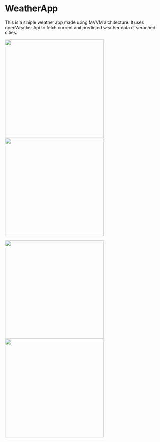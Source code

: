 # WeatherApp
This is a smiple weather app made using MVVM architecture. It uses openWeather Api to fetch current and predicted weather data of serached cities.
 

<img src="https://user-images.githubusercontent.com/39986507/77046128-6d948300-69e8-11ea-84b5-3774790f935b.png" width="320">  <img src="https://user-images.githubusercontent.com/39986507/78451875-a6e61780-76a5-11ea-9b24-79be1ed38b37.png" width="320">  



<img src="https://user-images.githubusercontent.com/39986507/83872725-2ba9ec00-a750-11ea-8a47-5a32f56eedec.png" width="320">   <img src="https://user-images.githubusercontent.com/39986507/83606871-e5119180-a597-11ea-856d-734343583f30.png" width="320">
